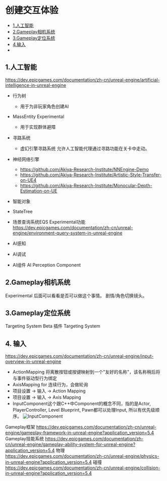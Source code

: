 # 创建交互体验

- [1.人工智能](#1人工智能)
- [2.Gameplay相机系统](#2Gameplay相机系统)
- [3.Gameplay定位系统](#3Gameplay定位系统)
- [4.输入](#4输入)
- 
## 1.人工智能 
https://dev.epicgames.com/documentation/zh-cn/unreal-engine/artificial-intelligence-in-unreal-engine
- 行为树
  - 用于为非玩家角色创建AI
- MassEntity Experimental
  - 用于实现群体避障 
- 寻路系统
  - 虚幻引擎寻路系统 允许人工智能代理通过寻路功能在关卡中走动。

- 神经网络引擎
  - https://github.com/Akiya-Research-Institute/NNEngine-Demo
  - https://github.com/Akiya-Research-Institute/Artistic-Style-Transfer-on-UE4
  - https://github.com/Akiya-Research-Institute/Monocular-Depth-Estimation-on-UE
- 智能对象
- StateTree  
- 场景查询系统EQS Experimental功能 https://dev.epicgames.com/documentation/zh-cn/unreal-engine/environment-query-system-in-unreal-engine
- AI感知
- AI调试
- AI组件 AI Perception Component

## 2.Gameplay相机系统 
Experimental
后面可以看看是否可以做这个事情。 剧情/角色切换镜头。

## 3.Gameplay定位系统 
Targeting System  Beta
插件 Targeting System

## 4. 输入
https://dev.epicgames.com/documentation/zh-cn/unreal-engine/input-overview-in-unreal-engine
- ActionMapping 将离散按钮或按键映射到一个"友好的名称"，该名称稍后将与事件驱动型行为绑定
- AxisMapping for 连续行为，会做轮询
- 项目设置 -> 输入 -> Action Mapping
- 项目设置 -> 输入 -> Axis Mapping
- InputComponent这个跟C++中Component的概念不同，指的是Actor, PlayerController, Level Blueprint, Pawn都可以处理Input, 所以有优先级顺序。
![InputComponent](https://d1iv7db44yhgxn.cloudfront.net/documentation/images/f5592819-a96b-4384-b9fe-b38fe5494942/inputflow.png)


Gameplay框架 https://dev.epicgames.com/documentation/zh-cn/unreal-engine/gameplay-framework-in-unreal-engine?application_version=5.4
Gameplay技能系统 https://dev.epicgames.com/documentation/zh-cn/unreal-engine/gameplay-ability-system-for-unreal-engine?application_version=5.4
物理 https://dev.epicgames.com/documentation/zh-cn/unreal-engine/physics-in-unreal-engine?application_version=5.4
碰撞 https://dev.epicgames.com/documentation/zh-cn/unreal-engine/collision-in-unreal-engine?application_version=5.4
